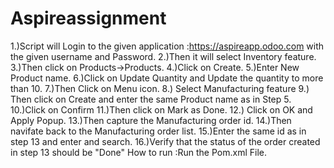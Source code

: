# Aspireassignment
1.)Script will Login to the given application :https://aspireapp.odoo.com with the given username and Password. 
2.)Then it will select Inventory feature.
3.)Then click on Products->Products. 
4.)Click on Create. 
5.)Enter New Product name. 
6.)Click on Update Quantity and Update the quantity to more than 10.
7.)Then Click on Menu icon.
8.) Select Manufacturing feature 
9.) Then click on Create and enter the same Product name as in Step 5.
10.)Click on Confirm 
11.)Then click on Mark as Done. 
12.) Click on OK and Apply Popup. 
13.)Then capture the Manufacturing order id. 
14.)Then navifate back to the Manufacturing order list. 
15.)Enter the same id as in step 13 and enter and search. 
16.)Verify that the status of the order created in step 13 should be "Done"
How to run :Run the Pom.xml File.
